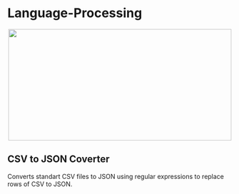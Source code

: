 # Language-Processing

<p align="center">
  <img width="500" height="250" src=https://user-images.githubusercontent.com/61991247/173097562-debd61e6-27e3-4423-868e-07ce926e94ec.png>
</p>

CSV to JSON Coverter
----------------------

Converts standart CSV files to JSON using regular expressions to replace rows of CSV to JSON.

